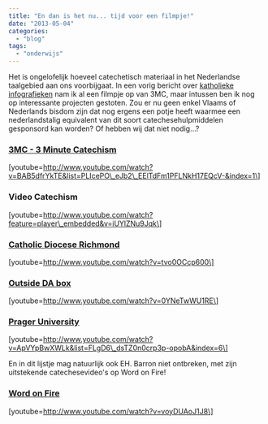 ```yaml
---
title: "En dan is het nu... tijd voor een filmpje!"
date: "2013-05-04"
categories: 
  - "blog"
tags: 
  - "onderwijs"
---
```


Het is ongelofelijk hoeveel catechetisch materiaal in het Nederlandse taalgebied aan ons voorbijgaat. In een vorig bericht over [katholieke infografieken](http://pinterest.com/vicmortelmans/catholic-infographics/ "Katholieke infografieken op Pinterest") nam ik al een filmpje op van 3MC, maar intussen ben ik nog op interessante projecten gestoten. Zou er nu geen enkel Vlaams of Nederlands bisdom zijn dat nog ergens een potje heeft waarmee een nederlandstalig equivalent van dit soort catechesehulpmiddelen gesponsord kan worden? Of hebben wij dat niet nodig...?

### [3MC - 3 Minute Catechism](http://www.youtube.com/playlist?list=PLIcePO_eJb2_EElTdFm1PFLNkH17EQcV- "3MC")

\[youtube=http://www.youtube.com/watch?v=BAB5dfrYkTE&list=PLIcePO\_eJb2\_EElTdFm1PFLNkH17EQcV-&index=1\]

### Video Catechism

\[youtube=http://www.youtube.com/watch?feature=player\_embedded&v=iUYlZNu9Jqk\]

### [Catholic Diocese Richmond](http://www.youtube.com/channel/UCWWHwSNYBtEi1ljw_kMKnHQ?feature=watch "Catholic Diocese Richmond on YouTube")

\[youtube=http://www.youtube.com/watch?v=tvo0OCcp600\]

### [Outside DA box](http://www.youtube.com/user/OutsidedaBoxNFP?feature=watch "Outside DA box")

\[youtube=http://www.youtube.com/watch?v=0YNeTwWU1RE\]

### [Prager University](http://www.youtube.com/user/PragerUniversity?feature=watch "Prager University")

\[youtube=http://www.youtube.com/watch?v=ApVYpBwXWLk&list=FLgD6\_dsTZ0n0crp3p-opobA&index=6\]

En in dit lijstje mag natuurlijk ook EH. Barron niet ontbreken, met zijn uitstekende catechesevideo's op Word on Fire!

### [Word on Fire](http://www.youtube.com/user/wordonfirevideo?feature=watch "Word on Fire")

\[youtube=http://www.youtube.com/watch?v=voyDUAoJ1J8\]
